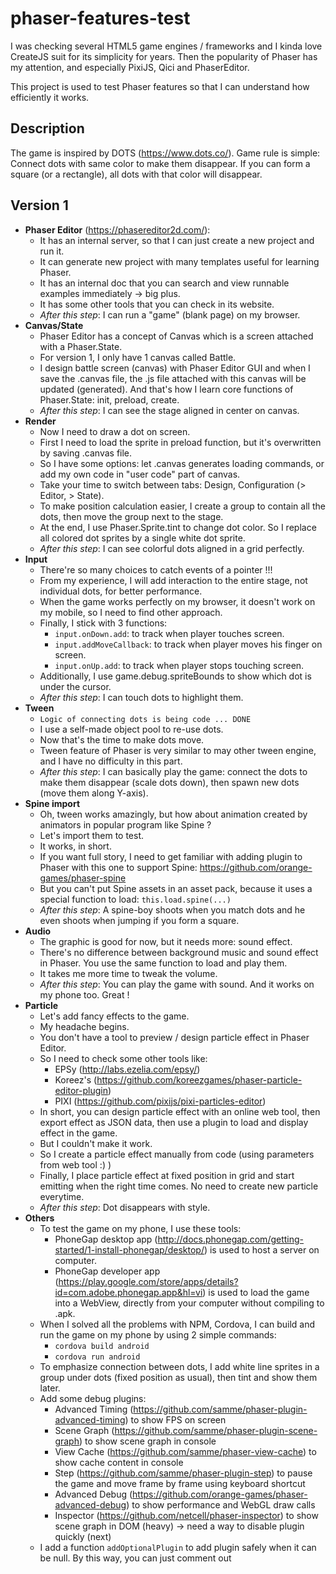 # phaser-features-test

I was checking several HTML5 game engines / frameworks and I kinda love CreateJS suit for its simplicity for years.
Then the popularity of Phaser has my attention, and especially PixiJS, Qici and PhaserEditor.

This project is used to test Phaser features so that I can understand how efficiently it works.

## Description
The game is inspired by DOTS (https://www.dots.co/).
Game rule is simple: Connect dots with same color to make them disappear.
If you can form a square (or a rectangle), all dots with that color will disappear.

## Version 1
+ **Phaser Editor** (https://phasereditor2d.com/):
  + It has an internal server, so that I can just create a new project and run it.
  + It can generate new project with many templates useful for learning Phaser.
  + It has an internal doc that you can search and view runnable examples immediately -> big plus.
  + It has some other tools that you can check in its website.
  + _After this step_: I can run a "game" (blank page) on my browser.
+ **Canvas/State**
  + Phaser Editor has a concept of Canvas which is a screen attached with a Phaser.State.
  + For version 1, I only have 1 canvas called Battle.
  + I design battle screen (canvas) with Phaser Editor GUI and when I save the .canvas file, the .js file attached with this canvas will be updated (generated). And that's how I learn core functions of Phaser.State: init, preload, create.
  + _After this step_: I can see the stage aligned in center on canvas.
+ **Render**
  + Now I need to draw a dot on screen.
  + First I need to load the sprite in preload function, but it's overwritten by saving .canvas file.
  + So I have some options: let .canvas generates loading commands, or add my own code in "user code" part of canvas.
  + Take your time to switch between tabs: Design, Configuration (> Editor, > State).
  + To make position calculation easier, I create a group to contain all the dots, then move the group next to the stage.
  + At the end, I use Phaser.Sprite.tint to change dot color. So I replace all colored dot sprites by a single white dot sprite.
  + _After this step_: I can see colorful dots aligned in a grid perfectly.
+ **Input**
  + There're so many choices to catch events of a pointer !!!
  + From my experience, I will add interaction to the entire stage, not individual dots, for better performance.
  + When the game works perfectly on my browser, it doesn't work on my mobile, so I need to find other approach.
  + Finally, I stick with 3 functions:
    + `input.onDown.add`: to track when player touches screen.
    + `input.addMoveCallback`: to track when player moves his finger on screen.
    + `input.onUp.add`: to track when player stops touching screen.
  + Additionally, I use game.debug.spriteBounds to show which dot is under the cursor.
  + _After this step_: I can touch dots to highlight them.
+ **Tween**
  + `Logic of connecting dots is being code ... DONE`
  + I use a self-made object pool to re-use dots.
  + Now that's the time to make dots move.
  + Tween feature of Phaser is very similar to may other tween engine, and I have no difficulty in this part.
  + _After this step_: I can basically play the game: connect the dots to make them disappear (scale dots down), then spawn new dots (move them along Y-axis).
+ **Spine import**
  + Oh, tween works amazingly, but how about animation created by animators in popular program like Spine ?
  + Let's import them to test.
  + It works, in short.
  + If you want full story, I need to get familiar with adding plugin to Phaser with this one to support Spine: https://github.com/orange-games/phaser-spine
  + But you can't put Spine assets in an asset pack, because it uses a special function to load: `this.load.spine(...)`
  + _After this step_: A spine-boy shoots when you match dots and he even shoots when jumping if you form a square.
+ **Audio**
  + The graphic is good for now, but it needs more: sound effect.
  + There's no difference between background music and sound effect in Phaser. You use the same function to load and play them.
  + It takes me more time to tweak the volume.
  + _After this step_: You can play the game with sound. And it works on my phone too. Great !
+ **Particle**
  + Let's add fancy effects to the game.
  + My headache begins.
  + You don't have a tool to preview / design particle effect in Phaser Editor.
  + So I need to check some other tools like:
    + EPSy (http://labs.ezelia.com/epsy/)
    + Koreez's (https://github.com/koreezgames/phaser-particle-editor-plugin)
    + PIXI (https://github.com/pixijs/pixi-particles-editor)
  + In short, you can design particle effect with an online web tool, then export effect as JSON data, then use a plugin to load and display effect in the game.
  + But I couldn't make it work.
  + So I create a particle effect manually from code (using parameters from web tool :) )
  + Finally, I place particle effect at fixed position in grid and start emitting when the right time comes. No need to create new particle everytime.
  + _After this step_: Dot disappears with style.
+ **Others**
  + To test the game on my phone, I use these tools:
    + PhoneGap desktop app (http://docs.phonegap.com/getting-started/1-install-phonegap/desktop/) is used to host a server on computer.
    + PhoneGap developer app (https://play.google.com/store/apps/details?id=com.adobe.phonegap.app&hl=vi) is used to load the game into a WebView, directly from your computer without compiling to .apk.
  + When I solved all the problems with NPM, Cordova, I can build and run the game on my phone by using 2 simple commands:
    + `cordova build android`
    + `cordova run android`
  + To emphasize connection between dots, I add white line sprites in a group under dots (fixed position as usual), then tint and show them later.
  + Add some debug plugins:
    + Advanced Timing (https://github.com/samme/phaser-plugin-advanced-timing) to show FPS on screen
    + Scene Graph (https://github.com/samme/phaser-plugin-scene-graph) to show scene graph in console
    + View Cache (https://github.com/samme/phaser-view-cache) to show cache content in console
    + Step (https://github.com/samme/phaser-plugin-step) to pause the game and move frame by frame using keyboard shortcut
    + Advanced Debug (https://github.com/orange-games/phaser-advanced-debug) to show performance and WebGL draw calls
    + Inspector (https://github.com/netcell/phaser-inspector) to show scene graph in DOM (heavy) -> need a way to disable plugin quickly (next)
  + I add a function `addOptionalPlugin` to add plugin safely when it can be null. By this way, you can just comment out <script> tag of that plugins in index.html to disable that plugin.
  + **Atlas**: Invidual sprites are moved to Design folder, which is excluded from final build. Sprites are packed by Phaser Editor to generate a sprite atlas -> less request, less memory, less batches. Awesome!


## Version 2
+ **Canvas/State**
  + In order to make a re-usable template, I follow guides from Orange Games (https://github.com/orange-games/phaser-ts-boilerplate)
  + So we have 4 states:
    + Boot: Init the game, load 'progress bar' sprite for next state.
    + Preload: Load everything including plugins, auto transit to next state when loading is done. Phaser Editor supports this state quite well.
    + Menu: Show a button to start the game.
    + Battle: The main state, which doesn't need to load tons of thing like version 1 anymore. Add a button to go back to Menu.
  + Use plugin State Transition (https://github.com/cristianbote/phaser-state-transition) to transit between states
    + But it doesn't work with my Phaser version.
    + So I need to find compatible version (it took long long time).
    + Result: Not as smooth as expected, but acceptable.
  + Use `RecyclePool` to recycle objects like dots.
  + Refactor all collections in Battle.js
  + Try to re-use tweens but failed.
  + Add game config in Main.js. Important changes:
    + Switch renderer to AUTO for better performance on Android
    + Disable debug for better performance. Though my game is stable with 60 FPS from the beginning, I still leave this option here for later reference.
  + Found out plugin parameters are ignored by Phaser, so I need to get plugin to set parameters later -> `getPlugin` function is born.
  + Edit .xml file for better experience on mobile:
    + Add 'android:debuggable="true"' to <application> in AndroidManifest.xml for Remote Debugging
    + Add '<preference name="Orientation" value="portrait" />' in config.xml to lock Portrait mode in Android
    + Add <preference name="Fullscreen" value="true" /> in 'config.xml' and
        android:theme="@android:style/Theme.DeviceDefault.NoActionBar.Fullscreen" to <activity> in AndroidManifest.xml to make game fullscreen


## Version 3
+ **New/Updated effect**
  + I spawn other sprites at fixed position on the grid, then animate them (alpha, scale) to highlight new connected dot. Now when my finger covers the dot, I can still know that it's connected.
  + When I form a square, I will enable a big semi-transparent square with tinted color to notify player about his square. But it's not attractive enough. So I turn it to a circle and animate it (alpha, scale). I even place that effect at the newest connected dot to make it looks like his finger is doing some magical things.
  + Last but not least, I add screen shake effect when a square clears all the dots with the same color. Yay
+ **"Reuse" tweens**
  + New effects (not screen shake) are made by tween, and they're the same all the time (no new target, no new property value). So I need to re-use them instead of creating new tween many times.
  + After trying some solutions online, I still can't find a way to do that, so I think of a trick.
  + Make the tween loops forever.
  + But I pause the tween everytime it starts a new loop using `onLoop.add` function.
  + So everytime I want to "restart" the tween, I can just call `tween.resume`.
+ **Background music**
  + Background music is played everytime we enters Menu state
  + So when we go back ad forth between Menu and Battle states, the music is played by another source -> multiple sounds can be heard at the same time
  + FIX: Add `data` property in global variable `game` to control this.
+ **Add PhoneGap folder**
  + Create a blank PhoneGap project
  + Copy WebContent folder to that and rename to www. WebContent is needed by Phaser Editor so I don't know how to change its name properly. On the other side, www is needed by Cordova/PhoneGap.
  + Edit index.html to un-comment the <script> of cordova.js.
  + Edit config.xml and AndroidManifest.xml as guided on Version 2.
  + Build and run (not tested on iDevice yet)
  
## What's coming next ?
+ UI
+ Bitmap Font
+ Local Storage
+ Weighted random
+ More fun in game elements
